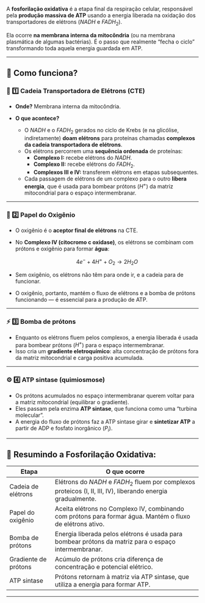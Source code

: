 A **fosforilação oxidativa** é a etapa final da respiração celular, responsável pela **produção massiva de ATP** usando a energia liberada na oxidação dos transportadores de elétrons ($NADH$ e $FADH_2$).

Ela ocorre **na membrana interna da mitocôndria** (ou na membrana plasmática de algumas bactérias). É o passo que realmente “fecha o ciclo” transformando toda aquela energia guardada em ATP.

---

## 🚀 Como funciona?

### 🔌 1️⃣ Cadeia Transportadora de Elétrons (CTE)

- **Onde?** Membrana interna da mitocôndria.
    
- **O que acontece?**
    - O $NADH$ e o $FADH_2$ gerados no ciclo de Krebs (e na glicólise, indiretamente) **doam elétrons** para proteínas chamadas **complexos da cadeia transportadora de elétrons**.
    - Os elétrons percorrem uma **sequência ordenada** de proteínas:
        - **Complexo I:** recebe elétrons do $NADH$.
        - **Complexo II:** recebe elétrons do $FADH_2$.
        - **Complexos III e IV:** transferem elétrons em etapas subsequentes.
    - Cada passagem de elétrons de um complexo para o outro **libera energia**, que é usada para bombear prótons ($H^+$) da matriz mitocondrial para o espaço intermembranar.

---

### 💨 2️⃣ Papel do Oxigênio

- O oxigênio é o **aceptor final de elétrons** na CTE.
- No **Complexo IV (citocromo c oxidase)**, os elétrons se combinam com prótons e oxigênio para formar **água**:
  
  $$
  4e^- + 4H^+ + O_2 \rightarrow 2H_2O
  $$
  
- Sem oxigênio, os elétrons não têm para onde ir, e a cadeia para de funcionar.  
- O oxigênio, portanto, mantém o fluxo de elétrons e a bomba de prótons funcionando — é essencial para a produção de ATP.

---

### ⚡️ 3️⃣ Bomba de prótons

- Enquanto os elétrons fluem pelos complexos, a energia liberada é usada para bombear prótons ($H^+$) para o espaço intermembranar.
- Isso cria um **gradiente eletroquímico**: alta concentração de prótons fora da matriz mitocondrial e carga positiva acumulada.

---

### ⚙️ 4️⃣ ATP sintase (quimiosmose)

- Os prótons acumulados no espaço intermembranar querem voltar para a matriz mitocondrial (equilibrar o gradiente).
- Eles passam pela enzima **ATP sintase**, que funciona como uma “turbina molecular”.
- A energia do fluxo de prótons faz a ATP sintase girar e **sintetizar ATP** a partir de ADP e fosfato inorgânico ($P_i$).

---

## 🌊 Resumindo a Fosforilação Oxidativa:

|Etapa|O que ocorre|
|---|---|
|Cadeia de elétrons|Elétrons do $NADH$ e $FADH_2$ fluem por complexos proteicos (I, II, III, IV), liberando energia gradualmente.|
|Papel do oxigênio|Aceita elétrons no Complexo IV, combinando com prótons para formar água. Mantém o fluxo de elétrons ativo.|
|Bomba de prótons|Energia liberada pelos elétrons é usada para bombear prótons da matriz para o espaço intermembranar.|
|Gradiente de prótons|Acúmulo de prótons cria diferença de concentração e potencial elétrico.|
|ATP sintase|Prótons retornam à matriz via ATP sintase, que utiliza a energia para formar ATP.|

---
